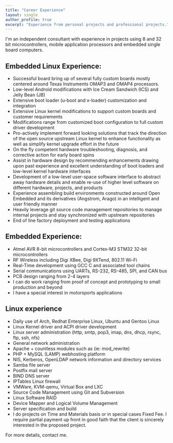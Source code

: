 ```yaml
---
title: "Career Experience"
layout: single
author_profile: true
excerpt: "Experience from personal projects and professional projects."
---
```

I'm an independent consultant with experience in projects using 8 and 32 bit microcontrollers, mobile application processors and embedded single board computers.

## Embedded Linux Experience:

* Successful board bring up of several fully custom boards mostly centered around Texas Instruments OMAP3 and OMAP4 processors.
* Low-level Android modifications with Ice Cream Sandwich (ICS) and Jelly Bean (JB)
* Extensive boot loader (u-boot and x-loader) customization and integration
* Extensive Linux kernel modifications to support custom boards and customer requirements
* Modifications range from customized boot configuration to full custom driver development
* Pro-actively implement forward looking solutions that track the direction of the open source upstream Linux kernel to enhance functionality as well as simplify kernel upgrade effort in the future
* On the fly competent hardware troubleshooting, diagnosis, and corrective action for early board spins
* Assist in hardware design by recommending enhancements drawing upon past experience and excellent understanding of boot loaders and low-level kernel hardware interfaces
* Development of a low-level user-space software interface to abstract away hardware details and enable re-use of higher level software on different hardware, projects, and products
* Experience assembling build environments constructed around Open Embedded and its derivatives (Angstrom, Arago) in an intelligent and user friendly manner
* Heavily leverage git source code management repositories to manage internal projects and stay synchronized with upstream repositories
* End of line factory deployment and testing applications

## Embedded Experience:

* Atmel AVR 8-bit microcontrollers and Cortex-M3 STM32 32-bit microcontrollers
* RF Wireless including Digi XBee, Digi 9XTend, 802.11 Wi-Fi
* Real-Time development using GCC C and associated tool chains
* Serial communications using UARTs, RS-232, RS-485, SPI, and CAN bus
* PCB design ranging from 2-4 layers
* I can do work ranging from proof of concept and prototyping to small production and beyond
* I have a special interest in motorsports applications

## Linux experience

* Daily use of Arch, Redhat Enterprise Linux, Ubuntu and Gentoo Linux
* Linux Kernel driver and ACPI driver development
* Linux server administration (http, smtp, pop3, imap, dns, dhcp, rsync, ftp, ssh, nfs)
* General network administration
* Apache + countless modules such as (ie: mod_rewrite)
* PHP + MySQL (LAMP) webhosting platform
* NIS, Kerberos, OpenLDAP network information and directory services
* Samba file server
* Postfix mail server
* BIND DNS server
* IPTables Linux firewall
* VMWare, KVM-qemu, Virtual Box and LXC
* Source Code Management using Git and Subversion
* Linux Software RAID
* Device Mapper and Logical Volume Management
* Server specification and build
* I do projects on Time and Materials basis or in special cases Fixed Fee.  I require partial payment up front in good faith that the client is sincerely interested in the proposed project.
 
For more details, contact me.

